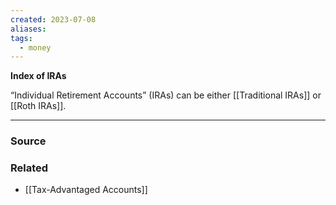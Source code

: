 ```yaml
---
created: 2023-07-08
aliases: 
tags:
  - money
---
```

**Index of IRAs**

“Individual Retirement Accounts” (IRAs) can be either [[Traditional IRAs]] or [[Roth IRAs]].

---

### Source

### Related
- [[Tax-Advantaged Accounts]]